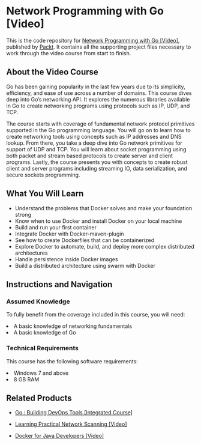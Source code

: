 # Network Programming with Go [Video]
This is the code repository for [Network Programming with Go [Video]](https://www.packtpub.com/networking-and-servers/network-programming-go-video?utm_source=github&utm_medium=repository&utm_campaign=9781788476560), published by [Packt](https://www.packtpub.com/?utm_source=github). It contains all the supporting project files necessary to work through the video course from start to finish.
## About the Video Course
Go has been gaining popularity in the last few years due to its simplicity, efficiency, and ease of use across a number of domains. This course dives deep into Go’s networking API. It explores the numerous libraries available in Go to create networking programs using protocols such as IP, UDP, and TCP.

The course starts with coverage of fundamental network protocol primitives supported in the Go programming language. You will go on to learn how to create networking tools using concepts such as IP addresses and DNS lookup. From there, you take a deep dive into Go network primitives for support of UDP and TCP. You will learn about socket programming using both packet and stream based protocols to create server and client programs. Lastly, the course presents you with concepts to create robust client and server programs including streaming IO, data serialization, and secure sockets programming.

<H2>What You Will Learn</H2>
<DIV class=book-info-will-learn-text>
<UL>
<LI>Understand the problems that Docker solves and make your foundation strong 
<LI>Know when to use Docker and install Docker on your local machine 
<LI>Build and run your first container 
<LI>Integrate Docker with Docker-maven-plugin 
<LI>See how to create Dockerfiles that can be containerized 
<LI>Explore Docker to automate, build, and deploy more complex distributed architectures 
<LI>Handle persistence inside Docker images 
<LI>Build a distributed architecture using swarm with Docker </LI></UL></DIV>

## Instructions and Navigation
### Assumed Knowledge
To fully benefit from the coverage included in this course, you will need:<br/>
<LI>A basic knowledge of networking fundamentals 
<LI>A basic knowledge of Go

### Technical Requirements
This course has the following software requirements:<br/>
<LI>Windows 7 and above 
<LI>8 GB RAM

## Related Products
* [Go : Building DevOps Tools [Integrated Course]](https://www.packtpub.com/networking-and-servers/go-building-devops-tools-integrated-course?utm_source=github&utm_medium=repository&utm_campaign=9781788472418)

* [Learning Practical Network Scanning [Video]](https://www.packtpub.com/networking-and-servers/learning-practical-network-scanning-video?utm_source=github&utm_medium=repository&utm_campaign=9781788831741)

* [Docker for Java Developers [Video]](https://www.packtpub.com/virtualization-and-cloud/docker-java-developers-video?utm_source=github&utm_medium=repository&utm_campaign=9781788629492)

